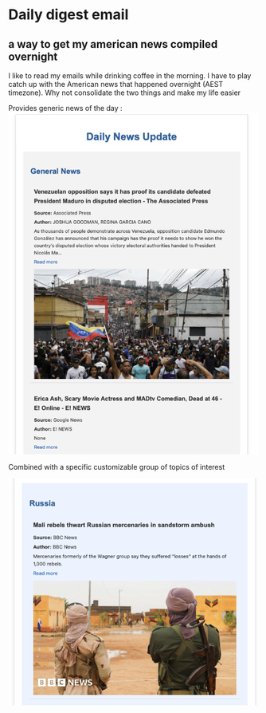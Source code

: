 # Daily digest email

## a way to get my american news compiled overnight

I like to read my emails while drinking coffee in the morning. I have to play catch up with the American news that happened overnight (AEST timezone). Why not consolidate the two things and
make my life easier 

Provides generic news of the day : 
![general_news](docs/general.png)

Combined with a specific customizable group of topics of interest

![personalized_news](docs/specific.png)


